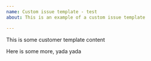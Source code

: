 ```yaml
---
name: Custom issue template - test
about: This is an example of a custom issue template

---
```


This is some customer template content

Here is some more, yada yada
